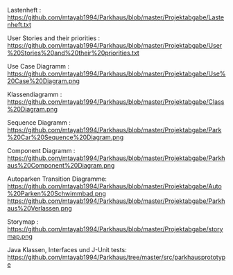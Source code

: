 Lastenheft : https://github.com/mtayab1994/Parkhaus/blob/master/Projektabgabe/Lastenheft.txt


User Stories and their priorities : 
https://github.com/mtayab1994/Parkhaus/blob/master/Projektabgabe/User%20Stories%20and%20their%20priorities.txt 

Use Case Diagramm : https://github.com/mtayab1994/Parkhaus/blob/master/Projektabgabe/Use%20Case%20Diagram.png


Klassendiagramm : https://github.com/mtayab1994/Parkhaus/blob/master/Projektabgabe/Class%20Diagram.png


Sequence Diagramm : https://github.com/mtayab1994/Parkhaus/blob/master/Projektabgabe/Park%20Car%20Sequence%20Diagram.png


Component Diagramm : https://github.com/mtayab1994/Parkhaus/blob/master/Projektabgabe/Parkhaus%20Component%20Diagram.png


Autoparken Transition Diagramme: https://github.com/mtayab1994/Parkhaus/blob/master/Projektabgabe/Auto%20Parken%20Schwimmbad.png
                                 https://github.com/mtayab1994/Parkhaus/blob/master/Projektabgabe/Parkhaus%20Verlassen.png
                                 
                                 
Storymap : https://github.com/mtayab1994/Parkhaus/blob/master/Projektabgabe/storymap.png


Java Klassen, Interfaces und J-Unit tests: https://github.com/mtayab1994/Parkhaus/tree/master/src/parkhausprototype
